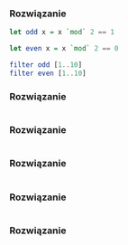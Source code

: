 ### Rozwiązanie
```haskell
let odd x = x `mod` 2 == 1

let even x = x `mod` 2 == 0

filter odd [1..10]
filter even [1..10]
```

### Rozwiązanie
```haskell

```

### Rozwiązanie
```haskell

```

### Rozwiązanie
```haskell

```

### Rozwiązanie
```haskell

```

### Rozwiązanie
```haskell

```
